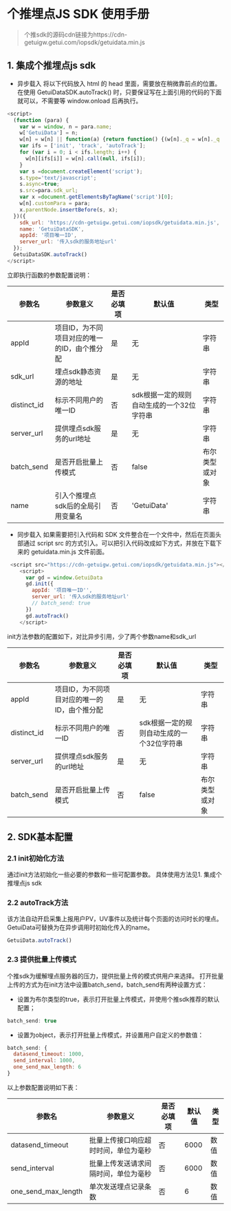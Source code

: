 # 个推埋点JS SDK 使用手册
> 个推sdk的源码cdn链接为https://cdn-getuigw.getui.com/iopsdk/getuidata.min.js

## 1. 集成个推埋点js sdk

* 异步载入
将以下代码放入 html 的 head 里面，需要放在稍微靠前点的位置。在使用 GetuiDataSDK.autoTrack() 时，只要保证写在上面引用的代码的下面就可以，不需要等 window.onload 后再执行。
```javascript
<script>
  (function (para) {
    var w = window, n = para.name;
    w['GetuiData'] = n;
    w[n] = w[n] || function(a) {return function() {(w[n]._q = w[n]._q || []).push([a, arguments]);}};
    var ifs = ['init', 'track', 'autoTrack'];
    for (var i = 0; i < ifs.length; i++) {
      w[n][ifs[i]] = w[n].call(null, ifs[i]);
    }
    var s =document.createElement('script');
    s.type='text/javascript';
    s.async=true;
    s.src=para.sdk_url;
    var x =document.getElementsByTagName('script')[0];
    w[n].customPara = para;
    x.parentNode.insertBefore(s, x);
  })({
    sdk_url: 'https://cdn-getuigw.getui.com/iopsdk/getuidata.min.js',
    name: 'GetuiDataSDK',
    appId: '项目唯一ID',
    server_url: '传入sdk的服务地址url'
  });
  GetuiDataSDK.autoTrack()
</script>
```
立即执行函数的参数配置说明：

参数名  | 参数意义 | 是否必填项 | 默认值 | 类型
------------- | ------------- | ------------- | ------------- | -------------
appId | 项目ID，为不同项目对应的唯一的ID，由个推分配 | 是 | 无 | 字符串
sdk_url | 埋点sdk静态资源的地址 | 是 | 无 | 字符串
distinct_id | 标示不同用户的唯一ID | 否 | sdk根据一定的规则自动生成的一个32位字符串 | 字符串
server_url | 提供埋点sdk服务的url地址 | 是 | 无 | 字符串
batch_send | 是否开启批量上传模式  | 否 | false | 布尔类型或对象
name | 引入个推埋点sdk后的全局引用变量名  | 否 | 'GetuiData' | 字符串
* 同步载入
如果需要把引入代码和 SDK 文件整合在一个文件中，然后在页面头部通过 script src 的方式引入。可以把引入代码改成如下方式，并放在下载下来的 getuidata.min.js 文件前面。
```javascript
 <script src="https://cdn-getuigw.getui.com/iopsdk/getuidata.min.js"></script>
    <script>
      var gd = window.GetuiData
      gd.init({
        appId: '项目唯一ID'',
        server_url: '传入sdk的服务地址url'
        // batch_send: true
      })
      gd.autoTrack()
    </script>
```
init方法参数的配置如下，对比异步引用，少了两个参数name和sdk_url

参数名  | 参数意义 | 是否必填项 | 默认值 | 类型
------------- | ------------- | ------------- | ------------- | -------------
appId | 项目ID，为不同项目对应的唯一的ID，由个推分配 | 是 | 无 | 字符串
distinct_id | 标示不同用户的唯一ID | 否 | sdk根据一定的规则自动生成的一个32位字符串 | 字符串
server_url | 提供埋点sdk服务的url地址 | 是 | 无 | 字符串
batch_send | 是否开启批量上传模式  | 否 | false | 布尔类型或对象
## 2. SDK基本配置
###  2.1 init初始化方法
通过init方法初始化一些必要的参数和一些可配置参数。
具体使用方法见1. 集成个推埋点js sdk
### 2.2 autoTrack方法
该方法自动开启采集上报用户PV，UV事件以及统计每个页面的访问时长的埋点。
GetuiData可替换为在异步调用时初始化传入的name。
```javascript
GetuiData.autoTrack()
```
### 2.3 提供批量上传模式
个推sdk为缓解埋点服务器的压力，提供批量上传的模式供用户来选择。
打开批量上传的方式为在init方法中设置batch_send，batch_send有两种设置方式：
* 设置为布尔类型的true，表示打开批量上传模式，并使用个推sdk推荐的默认配置；
```javascript
batch_send: true
```
* 设置为object，表示打开批量上传模式，并设置用户自定义的参数值：
```javascript
batch_send: {
  datasend_timeout: 1000,
  send_interval: 1000,
  one_send_max_length: 6
}
```
以上参数配置说明如下表：

参数名  | 参数意义 | 是否必填项 | 默认值 | 类型
------------- | ------------- | ------------- | ------------- | -------------
datasend_timeout | 批量上传接口响应超时时间，单位为毫秒 | 否 | 6000 | 数值
send_interval | 批量上传发送请求间隔时间，单位为毫秒 | 否 | 6000 | 数值
one_send_max_length | 单次发送埋点记录条数 | 否 | 6 | 数值
